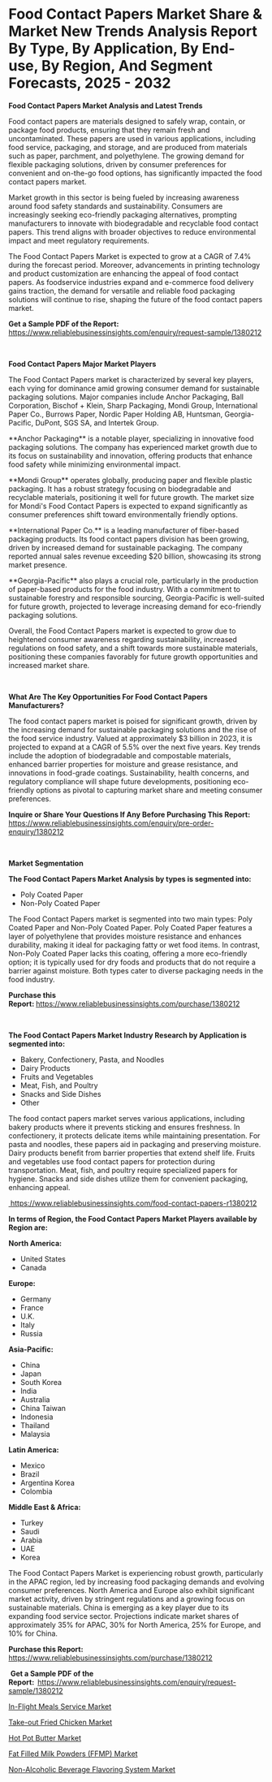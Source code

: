 <p><h1>Food Contact Papers Market Share & Market New Trends Analysis Report By Type, By Application, By End-use, By Region, And Segment Forecasts, 2025 - 2032</h1></p><p><strong>Food Contact Papers Market Analysis and Latest Trends</strong></p>
<p><p>Food contact papers are materials designed to safely wrap, contain, or package food products, ensuring that they remain fresh and uncontaminated. These papers are used in various applications, including food service, packaging, and storage, and are produced from materials such as paper, parchment, and polyethylene. The growing demand for flexible packaging solutions, driven by consumer preferences for convenient and on-the-go food options, has significantly impacted the food contact papers market.</p><p>Market growth in this sector is being fueled by increasing awareness around food safety standards and sustainability. Consumers are increasingly seeking eco-friendly packaging alternatives, prompting manufacturers to innovate with biodegradable and recyclable food contact papers. This trend aligns with broader objectives to reduce environmental impact and meet regulatory requirements.</p><p>The Food Contact Papers Market is expected to grow at a CAGR of 7.4% during the forecast period. Moreover, advancements in printing technology and product customization are enhancing the appeal of food contact papers. As foodservice industries expand and e-commerce food delivery gains traction, the demand for versatile and reliable food packaging solutions will continue to rise, shaping the future of the food contact papers market.</p></p>
<p><strong>Get a Sample PDF of the Report:&nbsp;</strong> <a href="https://www.reliablebusinessinsights.com/enquiry/request-sample/1380212?utm_campaign=1837&utm_medium=2&utm_source=Github&utm_content=ia&utm_term=07042025&utm_id=food-contact-papers">https://www.reliablebusinessinsights.com/enquiry/request-sample/1380212</a></p>
<p>&nbsp;</p>
<p><strong>Food Contact Papers Major Market Players</strong></p>
<p><p>The Food Contact Papers market is characterized by several key players, each vying for dominance amid growing consumer demand for sustainable packaging solutions. Major companies include Anchor Packaging, Ball Corporation, Bischof + Klein, Sharp Packaging, Mondi Group, International Paper Co., Burrows Paper, Nordic Paper Holding AB, Huntsman, Georgia-Pacific, DuPont, SGS SA, and Intertek Group.</p><p>**Anchor Packaging** is a notable player, specializing in innovative food packaging solutions. The company has experienced market growth due to its focus on sustainability and innovation, offering products that enhance food safety while minimizing environmental impact. </p><p>**Mondi Group** operates globally, producing paper and flexible plastic packaging. It has a robust strategy focusing on biodegradable and recyclable materials, positioning it well for future growth. The market size for Mondi's Food Contact Papers is expected to expand significantly as consumer preferences shift toward environmentally friendly options.</p><p>**International Paper Co.** is a leading manufacturer of fiber-based packaging products. Its food contact papers division has been growing, driven by increased demand for sustainable packaging. The company reported annual sales revenue exceeding $20 billion, showcasing its strong market presence.</p><p>**Georgia-Pacific** also plays a crucial role, particularly in the production of paper-based products for the food industry. With a commitment to sustainable forestry and responsible sourcing, Georgia-Pacific is well-suited for future growth, projected to leverage increasing demand for eco-friendly packaging solutions.</p><p>Overall, the Food Contact Papers market is expected to grow due to heightened consumer awareness regarding sustainability, increased regulations on food safety, and a shift towards more sustainable materials, positioning these companies favorably for future growth opportunities and increased market share.</p></p>
<p>&nbsp;</p>
<p><strong>What Are The Key Opportunities For Food Contact Papers Manufacturers?</strong></p>
<p><p>The food contact papers market is poised for significant growth, driven by the increasing demand for sustainable packaging solutions and the rise of the food service industry. Valued at approximately $3 billion in 2023, it is projected to expand at a CAGR of 5.5% over the next five years. Key trends include the adoption of biodegradable and compostable materials, enhanced barrier properties for moisture and grease resistance, and innovations in food-grade coatings. Sustainability, health concerns, and regulatory compliance will shape future developments, positioning eco-friendly options as pivotal to capturing market share and meeting consumer preferences.</p></p>
<p><strong>Inquire or Share Your Questions If Any Before Purchasing This Report:</strong> <a href="https://www.reliablebusinessinsights.com/enquiry/pre-order-enquiry/1380212?utm_campaign=1837&utm_medium=2&utm_source=Github&utm_content=ia&utm_term=07042025&utm_id=food-contact-papers">https://www.reliablebusinessinsights.com/enquiry/pre-order-enquiry/1380212</a></p>
<p>&nbsp;</p>
<p><strong>Market Segmentation</strong></p>
<p><strong>The Food Contact Papers Market Analysis by types is segmented into:</strong></p>
<p><ul><li>Poly Coated Paper</li><li>Non-Poly Coated Paper</li></ul></p>
<p><p>The Food Contact Papers market is segmented into two main types: Poly Coated Paper and Non-Poly Coated Paper. Poly Coated Paper features a layer of polyethylene that provides moisture resistance and enhances durability, making it ideal for packaging fatty or wet food items. In contrast, Non-Poly Coated Paper lacks this coating, offering a more eco-friendly option; it is typically used for dry foods and products that do not require a barrier against moisture. Both types cater to diverse packaging needs in the food industry.</p></p>
<p><strong>Purchase this Report:&nbsp;</strong><a href="https://www.reliablebusinessinsights.com/purchase/1380212?utm_campaign=1837&utm_medium=2&utm_source=Github&utm_content=ia&utm_term=07042025&utm_id=food-contact-papers">https://www.reliablebusinessinsights.com/purchase/1380212</a></p>
<p>&nbsp;</p>
<p><strong>The Food Contact Papers Market Industry Research by Application is segmented into:</strong></p>
<p><ul><li>Bakery, Confectionery, Pasta, and Noodles</li><li>Dairy Products</li><li>Fruits and Vegetables</li><li>Meat, Fish, and Poultry</li><li>Snacks and Side Dishes</li><li>Other</li></ul></p>
<p><p>The food contact papers market serves various applications, including bakery products where it prevents sticking and ensures freshness. In confectionery, it protects delicate items while maintaining presentation. For pasta and noodles, these papers aid in packaging and preserving moisture. Dairy products benefit from barrier properties that extend shelf life. Fruits and vegetables use food contact papers for protection during transportation. Meat, fish, and poultry require specialized papers for hygiene. Snacks and side dishes utilize them for convenient packaging, enhancing appeal.</p></p>
<p><a href="https://www.reliablebusinessinsights.com/food-contact-papers-r1380212?utm_campaign=1837&utm_medium=2&utm_source=Github&utm_content=ia&utm_term=07042025&utm_id=food-contact-papers">&nbsp;https://www.reliablebusinessinsights.com/food-contact-papers-r1380212</a></p>
<p><strong>In terms of Region, the Food Contact Papers Market Players available by Region are:</strong></p>
<p>
    <p> <strong> North America: </strong>
        <ul>
            <li>United States</li>
            <li>Canada</li>
        </ul>
        </p> 
    <p> <strong> Europe: </strong>
        <ul>
            <li>Germany</li>
            <li>France</li>
            <li>U.K.</li>
            <li>Italy</li>
            <li>Russia</li>
        </ul>
        </p> 
    <p> <strong> Asia-Pacific: </strong>
        <ul>
            <li>China</li>
            <li>Japan</li>
            <li>South Korea</li>
            <li>India</li>
            <li>Australia</li>
            <li>China Taiwan</li>
            <li>Indonesia</li>
            <li>Thailand</li>
            <li>Malaysia</li>
        </ul>
        </p> 
    <p> <strong> Latin America: </strong>
        <ul>
            <li>Mexico</li>
            <li>Brazil</li>
            <li>Argentina Korea</li>
            <li>Colombia</li>
        </ul>
        </p> 
    <p> <strong> Middle East & Africa: </strong>
        <ul>
            <li>Turkey</li>
            <li>Saudi</li>
            <li>Arabia</li>
            <li>UAE</li>
            <li>Korea</li>
        </ul>
    </p>
    </p>
<p><p>The Food Contact Papers Market is experiencing robust growth, particularly in the APAC region, led by increasing food packaging demands and evolving consumer preferences. North America and Europe also exhibit significant market activity, driven by stringent regulations and a growing focus on sustainable materials. China is emerging as a key player due to its expanding food service sector. Projections indicate market shares of approximately 35% for APAC, 30% for North America, 25% for Europe, and 10% for China.</p></p>
<p><strong>Purchase this Report: </strong><a href="https://www.reliablebusinessinsights.com/purchase/1380212?utm_campaign=1837&utm_medium=2&utm_source=Github&utm_content=ia&utm_term=07042025&utm_id=food-contact-papers">https://www.reliablebusinessinsights.com/purchase/1380212</a></p>
<p>&nbsp;<strong>Get a Sample PDF of the Report:&nbsp;&nbsp;</strong><a href="https://www.reliablebusinessinsights.com/enquiry/request-sample/1380212?utm_campaign=1837&utm_medium=2&utm_source=Github&utm_content=ia&utm_term=07042025&utm_id=food-contact-papers">https://www.reliablebusinessinsights.com/enquiry/request-sample/1380212</a></p>
<p><strong></strong></p>
<p><p><a href="https://github.com/ssaradulai/Market-Research-Report-List-1/blob/main/in-flight-meals-service-market.md?utm_campaign=1837&utm_medium=2&utm_source=Github&utm_content=ia&utm_term=07042025&utm_id=food-contact-papers">In-Flight Meals Service Market</a></p><p><a href="https://github.com/keohannchavo/Market-Research-Report-List-1/blob/main/take-out-fried-chicken-market.md?utm_campaign=1837&utm_medium=2&utm_source=Github&utm_content=ia&utm_term=07042025&utm_id=food-contact-papers">Take-out Fried Chicken Market</a></p><p><a href="https://github.com/dukerghostki/Market-Research-Report-List-1/blob/main/hot-pot-butter-market.md?utm_campaign=1837&utm_medium=2&utm_source=Github&utm_content=ia&utm_term=07042025&utm_id=food-contact-papers">Hot Pot Butter Market</a></p><p><a href="https://github.com/janotjuljo/Market-Research-Report-List-1/blob/main/fat-filled-milk-powders-ffmp-market.md?utm_campaign=1837&utm_medium=2&utm_source=Github&utm_content=ia&utm_term=07042025&utm_id=food-contact-papers">Fat Filled Milk Powders (FFMP) Market</a></p><p><a href="https://github.com/taveyasenay/Market-Research-Report-List-1/blob/main/non-alcoholic-beverage-flavoring-system-market.md?utm_campaign=1837&utm_medium=2&utm_source=Github&utm_content=ia&utm_term=07042025&utm_id=food-contact-papers">Non-Alcoholic Beverage Flavoring System Market</a></p></p>